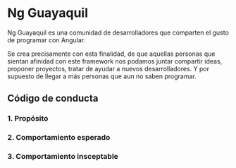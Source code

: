 # Ng Guayaquil
Ng Guayaquil es una comunidad de desarrolladores que comparten el gusto de programar con Angular.

Se crea precisamente con esta finalidad, de que aquellas personas que sientan afinidad con este framework nos podamos juntar compartir ideas, proponer proyectos, tratar de ayudar a nuevos desarrolladores. Y por supuesto de llegar a más personas que aun no saben programar.

## Código de conducta

### 1. Propósito
### 2. Comportamiento esperado
### 3. Comportamiento insceptable



